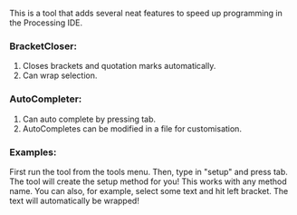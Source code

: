 This is a tool that adds several neat features to speed up programming in the Processing IDE.

### BracketCloser:

1. Closes brackets and quotation marks automatically.
2. Can wrap selection.

### AutoCompleter:

1. Can auto complete by pressing tab.
2. AutoCompletes can be modified in a file for customisation.

### Examples:

First run the tool from the tools menu. Then, type in "setup" and press tab. The tool will create the setup method for you! This works with any method name.
You can also, for example, select some text and hit left bracket. The text will automatically be wrapped!